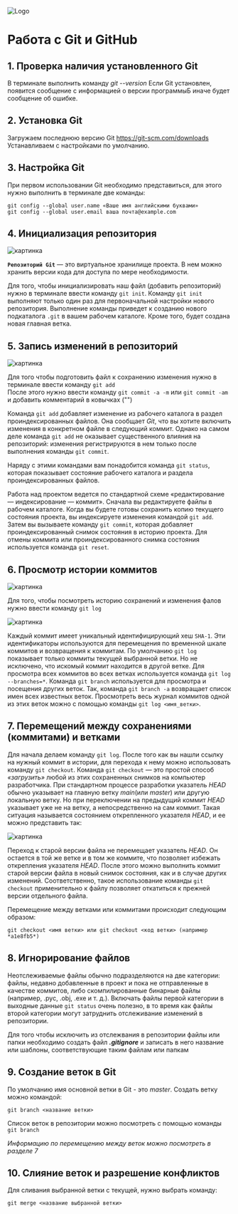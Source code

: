 ![Logo](Git-Logo-1788C.png) 
# Работа с Git и GitHub

## 1. Проверка наличия установленного Git
В терминале выполнить команду *git --version*
Если Git установлен, появится сообщение с информацией о версии программыБ иначе будет сообщение об ошибке.


## 2. Установка Git
Загружаем последнюю версию Git https://git-scm.com/downloads
Устанавливаем с настройками по умолчанию.

## 3. Настройка Git
При первом использовании Git необходимо представиться, для этого нужно выполнить в терминале две команды:
```
git config --global user.name «Ваше имя английскими буквами»
git config --global user.email ваша почта@example.com
```
## 4. Инициализация репозитория

![картинка](gitInit.png)

**`Репозиторий Git`** — это виртуальное хранилище проекта. В нем можно хранить версии кода для доступа по мере необходимости.

Для того, чтобы инициализировать наш файл (добавить репозиторий) нужно в терминале ввести команду `git init`. Команду `git init` выполняют только один раз для первоначальной настройки нового репозитория. Выполнение команды приведет к созданию нового подкаталога `.git` в вашем рабочем каталоге. Кроме того, будет создана новая главная ветка.

## 5. Запись изменений в репозиторий

![картинка](gitadd.png)

Для того чтобы подготовить файл к сохранению изменения нужно в терминале ввести команду `git add`  
После этого нужно ввести команду `git commit -a -m` или `git commit -am` и добавить комментарий в ковычках ("")

Команда `git add` добавляет изменение из рабочего каталога в раздел проиндексированных файлов. Она сообщает *Git*, что вы хотите включить изменения в конкретном файле в следующий коммит. Однако на самом деле команда `git add` не оказывает существенного влияния на репозиторий: изменения регистрируются в нем только после выполнения команды `git commit`.

Наряду с этими командами вам понадобится команда `git status`, которая показывает состояние рабочего каталога и раздела проиндексированных файлов.

Работа над проектом ведется по стандартной схеме «редактирование — индексирование — коммит». Сначала вы редактируете файлы в рабочем каталоге. Когда вы будете готовы сохранить копию текущего состояния проекта, вы индексируете изменения командой `git add`. Затем вы вызываете команду `git commit`, которая добавляет проиндексированный снимок состояния в историю проекта. Для отмены коммита или проиндексированного снимка состояния используется команда `git reset`.

## 6. Просмотр истории коммитов

![картинка](commit.png)

Для того, чтобы посмотреть историю сохранений и изменения фалов нужно ввести команду `git log`

![картинка](gitstatus.png)

Каждый коммит имеет уникальный идентифицирующий хеш `SHA-1`. Эти идентификаторы используются для перемещения по временной шкале коммитов и возвращения к коммитам. По умолчанию `git log` показывает только коммиты текущей выбранной ветки. Но не исключено, что искомый коммит находится в другой ветке. Для просмотра всех коммитов во всех ветках используется команда `git log --branches=*`. Команда `git branch` используется для просмотра и посещения других веток. Так, команда `git branch -a` возвращает список имен всех известных веток. Просмотреть весь журнал коммитов одной из этих веток можно с помощью команды `git log <имя_ветки>`.

## 7. Перемещений между сохранениями (коммитами) и ветками

Для начала делаем команду `git log`. После того как вы нашли ссылку на нужный коммит в истории, для перехода к нему можно использовать команду `git checkout`. Команда `git checkout` — это простой способ *«загрузить»* любой из этих сохраненных снимков на компьютер разработчика. При стандартном процессе разработки указатель *HEAD* обычно указывает на главную ветку *main*(или *master*) или другую локальную ветку. Но при переключении на предыдущий коммит *HEAD* указывает уже не на ветку, а непосредственно на сам коммит. Такая ситуация называется состоянием открепленного указателя *HEAD*, и ее можно представить так:

![картинка](main.png)

Переход к старой версии файла не перемещает указатель *HEAD*. Он остается в той же ветке и в том же коммите, что позволяет избежать открепления указателя *HEAD*. После этого можно выполнить коммит старой версии файла в новый снимок состояния, как и в случае других изменений. Соответственно, такое использование команды `git checkout` применительно к файлу позволяет откатиться к прежней версии отдельного файла. 

Перемещение между ветками или коммитами происходит следующим образом:
```
git checkout <имя ветки> или git checkout <код ветки> (например *a1e8fb5*)
```

## 8. Игнорирование файлов

Неотслеживаемые файлы обычно подразделяются на две категории: файлы, недавно добавленные в проект и пока не отправленные в качестве коммитов, либо скомпилированные бинарные файлы (например, .pyc, .obj, .exe и т. д.). Включать файлы первой категории в выходные данные `git status` очень полезно, в то время как файлы второй категории могут затруднить отслеживание изменений в репозитории.

Для того чтобы исключить из отслежвания в репозитории файлы или папки необходимо создать файл ***.gitignore*** и записать в него название или шаблоны, соответствующие таким файлам или папкам

## 9. Создание веток в Git 

По умолчанию имя основной ветки в Git - это *master*.
Создать ветку можно командой:
```
git branch <название ветки>
```
Список веток в репозитории можно посмотреть с помощью команды `git branch`

*Информацию по перемещению между веток можно посмотреть в разделе 7*

## 10. Слияние веток и разрешение конфликтов
Для сливания выбранной ветки с текущей, нужно выбрать команду: 
```
git merge <название выбранной ветки>
```


